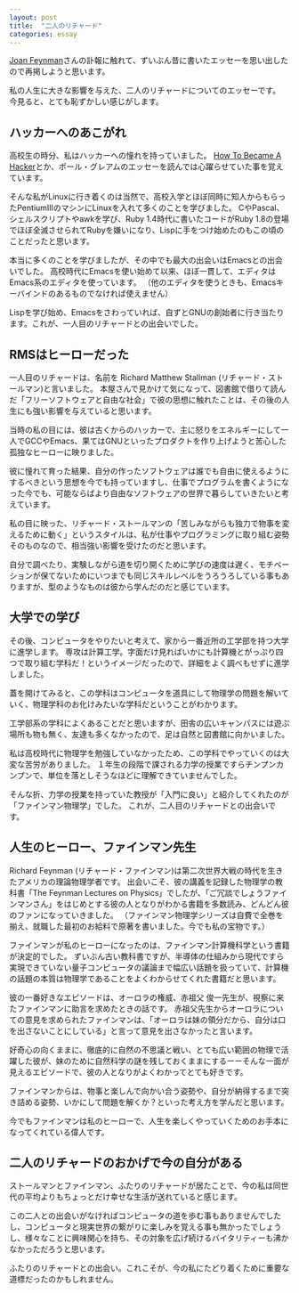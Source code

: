 ```yaml
---
layout: post
title:  "二人のリチャード"
categories: essay
---
```

[Joan Feynman](https://en.wikipedia.org/wiki/Joan_Feynman)さんの訃報に触れて、ずいぶん昔に書いたエッセーを思い出したので再掲しようと思います。

私の人生に大きな影響を与えた、二人のリチャードについてのエッセーです。
今見ると、とても恥ずかしい感じがします。

## ハッカーへのあこがれ
高校生の時分、私はハッカーへの憧れを持っていました。
[How To Became A Hacker](https://cruel.org/freeware/hacker.html)とか、ポール・グレアムのエッセーを読んでは心躍らせていた事を覚えています。

そんな私がLinuxに行き着くのは当然で、高校入学とほぼ同時に知人からもらったPentiumIIIのマシンにLinuxを入れて多くのことを学びました。
CやPascal、シェルスクリプトやawkを学び、Ruby 1.4時代に書いたコードがRuby 1.8の登場でほぼ全滅させられてRubyを嫌いになり、Lispに手をつけ始めたのもこの頃のことだったと思います。

本当に多くのことを学びましたが、その中でも最大の出会いはEmacsとの出会いでした。
高校時代にEmacsを使い始めて以来、ほぼ一貫して、エディタはEmacs系のエディタを使っています。
（他のエディタを使うときも、Emacsキーバインドのあるものでなければ使えません）

Lispを学び始め、Emacsをさわっていれば、自ずとGNUの創始者に行き当たります。これが、一人目のリチャードとの出会いでした。

## RMSはヒーローだった
一人目のリチャードは、名前を Richard Matthew Stallman (リチャード・ストールマン)と言いました。
本屋さんで見かけて気になって、図書館で借りて読んだ「フリーソフトウェアと自由な社会」で彼の思想に触れたことは、その後の人生にも強い影響を与えていると思います。

当時の私の目には、彼は古くからのハッカーで、主に怒りをエネルギーにして一人でGCCやEmacs、果てはGNUといったプロダクトを作り上げようと苦心した孤独なヒーローに映りました。

彼に憧れて育った結果、自分の作ったソフトウェアは誰でも自由に使えるようにするべきという思想を今でも持っていますし、仕事でプログラムを書くようになった今でも、可能ならばより自由なソフトウェアの世界で暮らしていきたいと考えています。

私の目に映った、リチャード・ストールマンの「苦しみながらも独力で物事を変えるために動く」というスタイルは、私が仕事やプログラミングに取り組む姿勢そのものなので、相当強い影響を受けたのだと思います。

自分で調べたり、実験しながら道を切り開くために学びの速度は遅く、モチベーションが保てないためにいつまでも同じスキルレベルをうろうろしている事もありますが、型のようなものは彼から学んだのだと感じています。

## 大学での学び
その後、コンピュータをやりたいと考えて、家から一番近所の工学部を持つ大学に進学します。
専攻は計算工学。字面だけ見ればいかにも計算機とがっぷり四つで取り組む学科だ！というイメージだったので、詳細をよく調べもせずに進学しました。

蓋を開けてみると、この学科はコンピュータを道具にして物理学の問題を解いていく、物理学科のお化けみたいな学科だということがわかります。

工学部系の学科によくあることだと思いますが、田舎の広いキャンパスには遊ぶ場所も物も無く、友達も多くなかったので、足は自然と図書館に向かいました。

私は高校時代に物理学を勉強していなかったため、この学科でやっていくのは大変な苦労がありました。
１年生の段階で課される力学の授業ですらチンプンカンプンで、単位を落としそうなほどに理解できていませんでした。

そんな折、力学の授業を持っていた教授が「入門に良い」と紹介してくれたのが「ファインマン物理学」でした。
これが、二人目のリチャードとの出会いです。

## 人生のヒーロー、ファインマン先生
Richard Feynman (リチャード・ファインマン)は第二次世界大戦の時代を生きたアメリカの理論物理学者です。
出会いこそ、彼の講義を記録した物理学の教科書「The Feynman Lectures on Physics」でしたが、「ご冗談でしょうファインマンさん」をはじめとする彼の人となりがわかる書籍を多数読み、どんどん彼のファンになっていきました。
（ファインマン物理学シリーズは自費で全巻を揃え、就職した最初のお給料で原著を書いました。今でも私の宝物です。）

ファインマンが私のヒーローになったのは、ファインマン計算機科学という書籍が決定的でした。
ずいぶん古い教科書ですが、半導体の仕組みから現代ですら実現できていない量子コンピュータの議論まで幅広い話題を扱っていて、計算機の話題の本質は物理学であることをよくわからせてくれた書籍だと思います。

彼の一番好きなエピソードは、オーロラの権威、赤祖父 俊一先生が、視察に来たファインマンに助言を求めたときの話です。
赤祖父先生からオーロラについての意見を求められたファインマンは、「オーロラは妹の領分だから、自分は口を出さないことにしている」と言って意見を出さなかったと言います。

好奇心の向くままに、徹底的に自然の不思議と戦い、とても広い範囲の物理で活躍した彼が、妹のために自然科学の謎を残しておくままにするーーそんな一面が見えるエピソードで、彼の人となりがよくわかってとても好きです。

ファインマンからは、物事と楽しんで向かい合う姿勢や、自分が納得するまで突き詰める姿勢、いかにして問題を解くか？といった考え方を学んだと思います。

今でもファインマンは私のヒーローで、人生を楽しくやっていくためのお手本になってくれている偉人です。

## 二人のリチャードのおかげで今の自分がある
ストールマンとファインマン、ふたりのリチャードが居たことで、今の私は同世代の平均よりもちょっとだけ幸せな生活が送れていると感じます。

この二人との出会いがなければコンピュータの道を歩む事もありませんでしたし、コンピュータと現実世界の繋がりに楽しみを覚える事も無かったでしょうし、様々なことに興味関心を持ち、その対象を広げ続けるバイタリティーも沸かなかっただろうと思います。

ふたりのリチャードとの出会い。これこそが、今の私にたどり着くために重要な道標だったのかもしれません。
